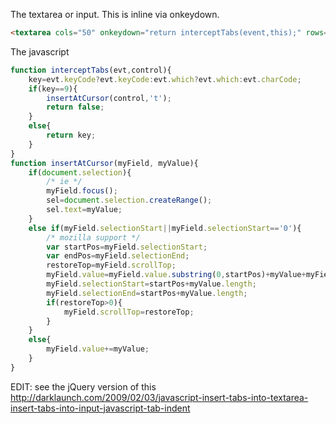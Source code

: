 The textarea or input. This is inline via onkeydown.

```html
<textarea cols="50" onkeydown="return interceptTabs(event,this);" rows="15"></textarea>
```

The javascript

```javascript
function interceptTabs(evt,control){
	key=evt.keyCode?evt.keyCode:evt.which?evt.which:evt.charCode;
	if(key==9){
		insertAtCursor(control,'t');
		return false;
	}
	else{
		return key;
	}
}
function insertAtCursor(myField, myValue){
	if(document.selection){
		/* ie */
		myField.focus();
		sel=document.selection.createRange();
		sel.text=myValue;
	}
	else if(myField.selectionStart||myField.selectionStart=='0'){
		/* mozilla support */
		var startPos=myField.selectionStart;
		var endPos=myField.selectionEnd;
		restoreTop=myField.scrollTop;
		myField.value=myField.value.substring(0,startPos)+myValue+myField.value.substring(endPos,myField.value.length);
		myField.selectionStart=startPos+myValue.length;
		myField.selectionEnd=startPos+myValue.length;
		if(restoreTop>0){
			myField.scrollTop=restoreTop;
		}
	}
	else{
		myField.value+=myValue;
	}
}
```

EDIT: see the jQuery version of this http://darklaunch.com/2009/02/03/javascript-insert-tabs-into-textarea-insert-tabs-into-input-javascript-tab-indent


